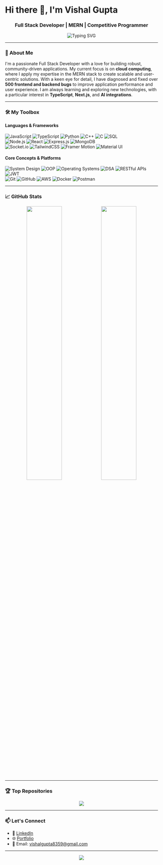 # Hi there 👋, I'm Vishal Gupta

### <p align="center">Full Stack Developer | MERN | Competitive Programmer</p>

<p align="center">
  <img src="https://readme-typing-svg.herokuapp.com?font=Fira+Code&duration=2000&pause=1000&center=true&vCenter=true&width=435&lines=Passionate+about+solving+real-world+problems;Building+community-driven+apps;Open-source+contributor+and+tech+enthusiast" alt="Typing SVG" />
</p>

---

### 🚀 About Me

I'm a passionate Full Stack Developer with a love for building robust, community-driven applications. My current focus is on **cloud computing**, where I apply my expertise in the MERN stack to create scalable and user-centric solutions. With a keen eye for detail, I have diagnosed and fixed over **500 frontend and backend bugs** to improve application performance and user experience. I am always learning and exploring new technologies, with a particular interest in **TypeScript**, **Next.js**, and **AI integrations**.

---

### 🛠️ My Toolbox

#### Languages & Frameworks
<p>
  <img src="https://img.shields.io/badge/-JavaScript-black?style=flat-square&logo=javascript" alt="JavaScript" />
  <img src="https://img.shields.io/badge/-TypeScript-007ACC?style=flat-square&logo=typescript&logoColor=white" alt="TypeScript" />
  <img src="https://img.shields.io/badge/-Python-3776AB?style=flat-square&logo=python&logoColor=white" alt="Python" />
  <img src="https://img.shields.io/badge/-C++-00599C?style=flat-square&logo=cplusplus" alt="C++" />
  <img src="https://img.shields.io/badge/-C-A8B9CC?style=flat-square&logo=c" alt="C" />
  <img src="https://img.shields.io/badge/-SQL-4479A1?style=flat-square&logo=mysql" alt="SQL" />
  <br>
  <img src="https://img.shields.io/badge/-Node.js-black?style=flat-square&logo=node.js" alt="Node.js" />
  <img src="https://img.shields.io/badge/-React-black?style=flat-square&logo=react" alt="React" />
  <img src="https://img.shields.io/badge/-Express.js-black?style=flat-square&logo=express" alt="Express.js" />
  <img src="https://img.shields.io/badge/-MongoDB-black?style=flat-square&logo=mongodb" alt="MongoDB" />
  <br>
  <img src="https://img.shields.io/badge/-Socket.io-black?style=flat-square&logo=socketdotio" alt="Socket.io" />
  <img src="https://img.shields.io/badge/-TailwindCSS-06B6D4?style=flat-square&logo=tailwind-css&logoColor=white" alt="TailwindCSS" />
  <img src="https://img.shields.io/badge/-Framer%20Motion-black?style=flat-square&logo=framer" alt="Framer Motion" />
  <img src="https://img.shields.io/badge/-Material--UI-0081CB?style=flat-square&logo=mui" alt="Material UI" />
</p>

#### Core Concepts & Platforms
<p>
  <img src="https://img.shields.io/badge/-System%20Design-6C63FF?style=flat-square&logo=design-systems" alt="System Design" />
  <img src="https://img.shields.io/badge/-OOP-F7DF1E?style=flat-square&logo=oop" alt="OOP" />
  <img src="https://img.shields.io/badge/-Operating%20Systems-000000?style=flat-square&logo=linux" alt="Operating Systems" />
  <img src="https://img.shields.io/badge/-Data%20Structures%20&%20Algorithms-green?style=flat-square" alt="DSA" />
  <img src="https://img.io/badge/-RESTful%20APIs-red?style=flat-square" alt="RESTful APIs" />
  <img src="https://img.shields.io/badge/-JWT-black?style=flat-square&logo=jsonwebtokens" alt="JWT" />
  <br>
  <img src="https://img.shields.io/badge/-Git-black?style=flat-square&logo=git" alt="Git" />
  <img src="https://img.shields.io/badge/-GitHub-181717?style=flat-square&logo=github" alt="GitHub" />
  <img src="https://img.shields.io/badge/-AWS-black?style=flat-square&logo=amazonaws" alt="AWS" />
  <img src="https://img.shields.io/badge/-Docker-2496ED?style=flat-square&logo=docker" alt="Docker" />
  <img src="https://img.shields.io/badge/-Postman-FF6C37?style=flat-square&logo=postman" alt="Postman" />
</p>

---

### 📈 GitHub Stats

<p align="center">
  <img width="48%" src="https://github-readme-stats.vercel.app/api?username=vishal8359&show_icons=true&theme=radical" />
  <img width="48%" src="https://github-readme-streak-stats.herokuapp.com?user=vishal8359&theme=radical" />
</p>

---

### 🏆 Top Repositories

<p align="center">
  <img src="https://github-readme-stats.vercel.app/api/top-repos/?username=vishal8359&layout=compact&theme=radical" />
</p>

---

### 📫 Let's Connect

- 🔗 [LinkedIn](https://www.linkedin.com/in/vishal-gupta-65068b257/)
- 🌐 [Portfolio](https://portfolio-theta-azure-17.vercel.app/)
- 📨 Email: vishalgupta8359@gmail.com

---

<p align="center">
  <img src="https://github-profile-summary-cards.vercel.app/api/cards/profile-details?username=vishal8359&theme=radical" />
</p>
